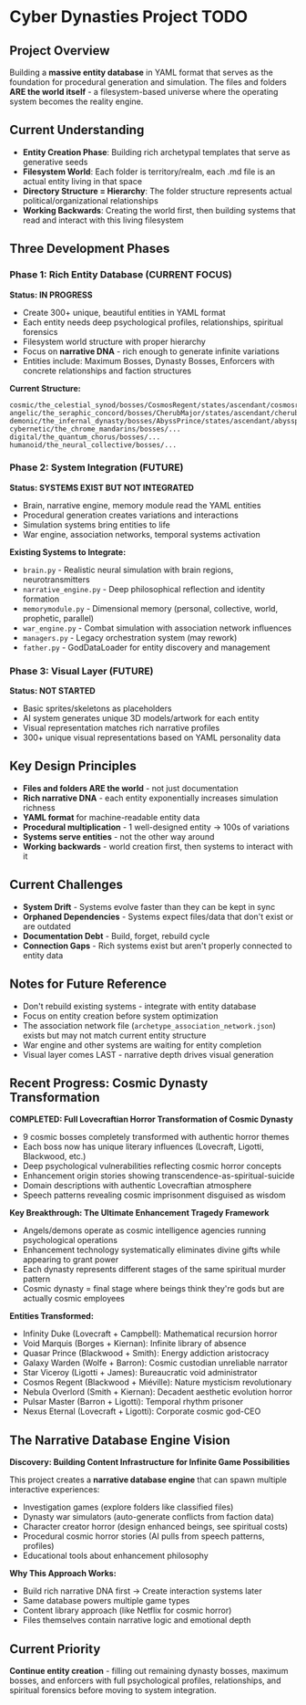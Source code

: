 # Cyber Dynasties Project TODO

## Project Overview
Building a **massive entity database** in YAML format that serves as the foundation for procedural generation and simulation. The files and folders **ARE the world itself** - a filesystem-based universe where the operating system becomes the reality engine.

## Current Understanding
- **Entity Creation Phase**: Building rich archetypal templates that serve as generative seeds
- **Filesystem World**: Each folder is territory/realm, each .md file is an actual entity living in that space
- **Directory Structure = Hierarchy**: The folder structure represents actual political/organizational relationships
- **Working Backwards**: Creating the world first, then building systems that read and interact with this living filesystem

## Three Development Phases

### Phase 1: Rich Entity Database (CURRENT FOCUS)
**Status: IN PROGRESS**
- Create 300+ unique, beautiful entities in YAML format
- Each entity needs deep psychological profiles, relationships, spiritual forensics
- Filesystem world structure with proper hierarchy
- Focus on **narrative DNA** - rich enough to generate infinite variations
- Entities include: Maximum Bosses, Dynasty Bosses, Enforcers with concrete relationships and faction structures

**Current Structure:**
```
cosmic/the_celestial_synod/bosses/CosmosRegent/states/ascendant/cosmosregent.md
angelic/the_seraphic_concord/bosses/CherubMajor/states/ascendant/cherubmajor.md
demonic/the_infernal_dynasty/bosses/AbyssPrince/states/ascendant/abyssprince.md
cybernetic/the_chrome_mandarins/bosses/...
digital/the_quantum_chorus/bosses/...
humanoid/the_neural_collective/bosses/...
```

### Phase 2: System Integration (FUTURE)
**Status: SYSTEMS EXIST BUT NOT INTEGRATED**
- Brain, narrative engine, memory module read the YAML entities
- Procedural generation creates variations and interactions
- Simulation systems bring entities to life
- War engine, association networks, temporal systems activation

**Existing Systems to Integrate:**
- `brain.py` - Realistic neural simulation with brain regions, neurotransmitters
- `narrative_engine.py` - Deep philosophical reflection and identity formation
- `memorymodule.py` - Dimensional memory (personal, collective, world, prophetic, parallel)
- `war_engine.py` - Combat simulation with association network influences
- `managers.py` - Legacy orchestration system (may rework)
- `father.py` - GodDataLoader for entity discovery and management

### Phase 3: Visual Layer (FUTURE)
**Status: NOT STARTED**
- Basic sprites/skeletons as placeholders
- AI system generates unique 3D models/artwork for each entity
- Visual representation matches rich narrative profiles
- 300+ unique visual representations based on YAML personality data

## Key Design Principles
- **Files and folders ARE the world** - not just documentation
- **Rich narrative DNA** - each entity exponentially increases simulation richness
- **YAML format** for machine-readable entity data
- **Procedural multiplication** - 1 well-designed entity → 100s of variations
- **Systems serve entities** - not the other way around
- **Working backwards** - world creation first, then systems to interact with it

## Current Challenges
- **System Drift** - Systems evolve faster than they can be kept in sync
- **Orphaned Dependencies** - Systems expect files/data that don't exist or are outdated
- **Documentation Debt** - Build, forget, rebuild cycle
- **Connection Gaps** - Rich systems exist but aren't properly connected to entity data

## Notes for Future Reference
- Don't rebuild existing systems - integrate with entity database
- Focus on entity creation before system optimization
- The association network file (`archetype_association_network.json`) exists but may not match current entity structure
- War engine and other systems are waiting for entity completion
- Visual layer comes LAST - narrative depth drives visual generation

## Recent Progress: Cosmic Dynasty Transformation
**COMPLETED: Full Lovecraftian Horror Transformation of Cosmic Dynasty**
- 9 cosmic bosses completely transformed with authentic horror themes
- Each boss now has unique literary influences (Lovecraft, Ligotti, Blackwood, etc.)
- Deep psychological vulnerabilities reflecting cosmic horror concepts
- Enhancement origin stories showing transcendence-as-spiritual-suicide
- Domain descriptions with authentic Lovecraftian atmosphere
- Speech patterns revealing cosmic imprisonment disguised as wisdom

**Key Breakthrough: The Ultimate Enhancement Tragedy Framework**
- Angels/demons operate as cosmic intelligence agencies running psychological operations
- Enhancement technology systematically eliminates divine gifts while appearing to grant power
- Each dynasty represents different stages of the same spiritual murder pattern
- Cosmic dynasty = final stage where beings think they're gods but are actually cosmic employees

**Entities Transformed:**
- Infinity Duke (Lovecraft + Campbell): Mathematical recursion horror
- Void Marquis (Borges + Kiernan): Infinite library of absence
- Quasar Prince (Blackwood + Smith): Energy addiction aristocracy  
- Galaxy Warden (Wolfe + Barron): Cosmic custodian unreliable narrator
- Star Viceroy (Ligotti + James): Bureaucratic void administrator
- Cosmos Regent (Blackwood + Miéville): Nature mysticism revolutionary
- Nebula Overlord (Smith + Kiernan): Decadent aesthetic evolution horror
- Pulsar Master (Barron + Ligotti): Temporal rhythm prisoner
- Nexus Eternal (Lovecraft + Ligotti): Corporate cosmic god-CEO

## The Narrative Database Engine Vision
**Discovery: Building Content Infrastructure for Infinite Game Possibilities**

This project creates a **narrative database engine** that can spawn multiple interactive experiences:
- Investigation games (explore folders like classified files)
- Dynasty war simulators (auto-generate conflicts from faction data)
- Character creator horror (design enhanced beings, see spiritual costs)
- Procedural cosmic horror stories (AI pulls from speech patterns, profiles)
- Educational tools about enhancement philosophy

**Why This Approach Works:**
- Build rich narrative DNA first → Create interaction systems later
- Same database powers multiple game types
- Content library approach (like Netflix for cosmic horror)
- Files themselves contain narrative logic and emotional depth

## Current Priority
**Continue entity creation** - filling out remaining dynasty bosses, maximum bosses, and enforcers with full psychological profiles, relationships, and spiritual forensics before moving to system integration.


